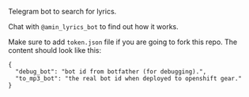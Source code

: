 Telegram bot to search for lyrics.  

Chat with `@amin_lyrics_bot` to find out how it works.

Make sure to add `token.json` file if you are going to fork this repo.
The content should look like this:
```
{
  "debug_bot": "bot id from botfather (for debugging).",
  "to_mp3_bot": "the real bot id when deployed to openshift gear."
}
```
